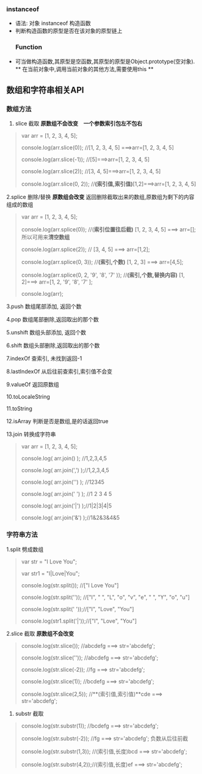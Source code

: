 ### instanceof

* 语法: 对象 instanceof 构造函数
* 判断构造函数的原型是否在该对象的原型链上
  ### Function
* 可当做构造函数,其原型是空函数,其原型的原型是Object.prototype\(空对象\).
  ** 在当前对象中,调用当前对象的其他方法,需要使用this **

## 数组和字符串相关API

### 数组方法

1. slice 截取    **原数组不会改变　一个参数索引包左不包右**

> var arr = \[1, 2, 3, 4, 5\];
>
> console.log\(arr.slice\(0\)\);  //\[1, 2, 3, 4, 5\] ===&gt;arr=\[1, 2, 3, 4, 5\]
>
> console.log\(arr.slice\(-1\)\); //\[5\]===&gt;arr=\[1, 2, 3, 4, 5\]
>
> console.log\(arr.slice\(2\)\);    //\[3, 4, 5\]===&gt;arr=\[1, 2, 3, 4, 5\]
>
> console.log\(arr.slice\(0, 2\)\); //**\(索引值,索引值\)**\[1,2\]===&gt;arr=\[1, 2, 3, 4, 5\]

2.splice 删除/替换 **原数组会改变** 返回删除截取出来的数组,原数组为剩下的内容组成的数组

> var arr = \[1, 2, 3, 4, 5\];
>
> console.log\(arr.splice\(0\)\);  //\(**索引位置往后截\)** \[1, 2, 3, 4, 5\] ===&gt; arr=\[\];所以可用来**清空数组**
>
> console.log\(arr.splice\(2\)\);  // \[3, 4, 5\] ===&gt; arr=\[1,2\];
>
> console.log\(arr.splice\(0, 3\)\);  //**\(索引,个数\)** \[1, 2, 3\] ===&gt; arr=\[4,5\];
>
> console.log\(arr.splice\(0, 2, '9', '8', '7'  \)\);  //**\(索引,个数,替换内容\)** \[1, 2\]===&gt; arr=\[1, 2, '9', '8', '7' \];
>
> console.log\(arr\);

3.push    数组尾部添加, 返回个数

4.pop     数组尾部删除,返回取出的那个数

5.unshift  数组头部添加, 返回个数

6.shift     数组头部删除,返回取出的那个数

7.indexOf 查索引, 未找到返回-1

8.lastIndexOf 从后往前查索引,索引值不会变

9.valueOf 返回原数组

10.toLocaleString

11.toString

12.isArray 判断是否是数组,是的话返回true

13.join 转换成字符串

> var arr = \[1, 2, 3, 4, 5\];
>
> console.log\( arr.join\(\) \);   //1,2,3,4,5
>
> console.log\( arr.join\(','\) \);//1,2,3,4,5
>
> console.log\( arr.join\(''\) \); //12345
>
> console.log\( arr.join\(' '\) \); //1 2 3 4 5
>
> console.log\( arr.join\('\|'\) \);//1\|2\|3\|4\|5
>
> console.log\( arr.join\('&'\) \);//1&2&3&4&5

### 字符串方法

1.split  劈成数组

> var str = "I Love You";
>
> var str1 = "I\|Love\|You";
>
> console.log\(str.split\(\)\);   //\["I Love You"\]
>
> console.log\(str.split\(''\)\); //\["I", " ", "L", "o", "v", "e", " ", "Y", "o", "u"\]
>
> console.log\(str.split\(' '\)\);//\["I", "Love", "You"\]
>
> console.log\(str1.split\('\|'\)\);//\["I", "Love", "You"\]

2.slice 截取  **原数组不会改变**

> console.log\(str.slice\(\)\);   //abcdefg ===&gt; str='abcdefg';
>
> console.log\(str.slice\(''\)\); //abcdefg ===&gt; str='abcdefg';
>
> console.log\(str.slice\(-2\)\);  //fg ===&gt; str='abcdefg';
>
> console.log\(str.slice\(1\)\);  //bcdefg ===&gt; str='abcdefg';
>
> console.log\(str.slice\(2,5\)\); //**\(索引值,索引值\)**cde ===&gt; str='abcdefg';

1. substr 截取

> console.log\(str.substr\(1\)\); //bcdefg ===&gt; str='abcdefg';
>
> console.log\(str.substr\(-2\)\); //fg ===&gt; str='abcdefg'; 负数从后往前截
>
> console.log\(str.substr\(1,3\)\); //\(索引值,长度\)bcd ===&gt; str='abcdefg';
>
> console.log\(str.substr\(4,2\)\);//\(索引值,长度\)ef ===&gt; str='abcdefg';



